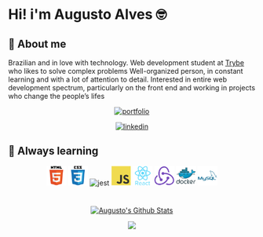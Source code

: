 # Hi! i'm Augusto Alves 🤓


## 🚀 About me
Brazilian and in love with technology. 
Web development student at [Trybe](https://www.betrybe.com/) who likes to solve complex problems
Well-organized person, in constant learning and with a lot of attention to detail.
Interested in entire web development spectrum, particularly on the front end and working in projects who change the people’s lifes
<div align=center>

[![portfolio](https://img.shields.io/badge/portfolio-2e2e2e?style=for-the-badge)](https://augustoalves.dev)

[![linkedin](https://img.shields.io/badge/linkedin-0A66C2?style=for-the-badge&logo=linkedin&logoColor=white)](https://www.linkedin.com/in/augusto-malves/)
</div>

## 🧠 Always learning 
<div align=center>

  <img src="https://raw.githubusercontent.com/devicons/devicon/master/icons/html5/html5-original-wordmark.svg" alt="html5" width="40" height="40"/> 
  <img src="https://raw.githubusercontent.com/devicons/devicon/master/icons/css3/css3-original-wordmark.svg" alt="css3" width="40" height="40"/> 
  <img src="https://www.learnstorybook.com/intro-to-storybook/logo-jest.png" alt="jest" width="40" height="40" />
  <img src="https://raw.githubusercontent.com/devicons/devicon/master/icons/javascript/javascript-original.svg" alt="javascript" width="40" height="40"/> 
  <img src="https://raw.githubusercontent.com/devicons/devicon/master/icons/react/react-original-wordmark.svg" alt="react" width="40" height="40"/> 
  <img src="https://raw.githubusercontent.com/devicons/devicon/master/icons/redux/redux-original.svg" alt="redux" width="40" height="40"/>
  <img src="https://raw.githubusercontent.com/devicons/devicon/master/icons/docker/docker-original-wordmark.svg" alt="Docker" width="40" height="40"/>
  <img src="https://raw.githubusercontent.com/devicons/devicon/master/icons/mysql/mysql-plain-wordmark.svg" alt="mysql" width="40" height="40"/>

#

<a href="https://github.com/SubhamRaoniar28/github-readme-stats"><img alt="Augusto's Github Stats" src="https://github-readme-stats.vercel.app/api?username=gezudo&show_icons=true&count_private=true&theme=panda&hide_border=true&bg_color=0D1117" /></a>

![](https://komarev.com/ghpvc/?username=gezudo&style=flat-square&color=lightgrey)

</div>
